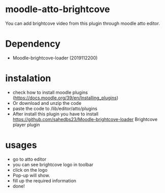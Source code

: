 # moodle-atto-brightcove
You can add brightcove video from this plugin through moodle atto editor.

# Dependency 
 - Moodle-brightcove-loader (2019112200)

# instalation 
- check how to install moodle plugins (https://docs.moodle.org/39/en/Installing_plugins)
- Or download and unzip the code
- paste the code to /lib/editor/atto/plugins
- After install this plugin you have to install https://github.com/sahedbs23/Moodle-brightcove-loader Brightcove player plugin


# usages 
- go to atto editor 
- you can see brightcove logo in toolbar
- click on the logo 
- Pop-up will show.
- fill up the required information
- done! 



